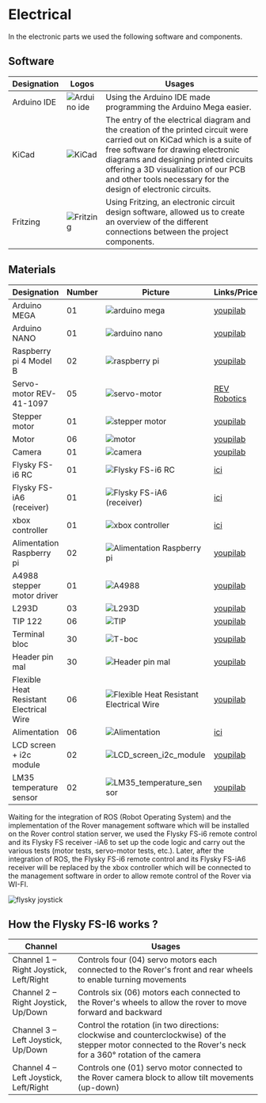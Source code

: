 # Electrical
In the electronic parts we used the following software and components.
## Software
| Designation | Logos | Usages |
| ------ | ------ | ------ |
| Arduino IDE | ![Arduino ide](https://github.com/iudhael/benrover-docs/blob/electrical/Electrical/images/software/IDE%20arduino.jpeg) | Using the Arduino IDE made programming the Arduino Mega easier. |
| KiCad | ![KiCad](https://github.com/iudhael/benrover-docs/blob/electrical/Electrical/images/software/Kicad_logo_new.png) | The entry of the electrical diagram and the creation of the printed circuit were carried out on KiCad which is a suite of free software for drawing electronic diagrams and designing printed circuits offering a 3D visualization of our PCB and other tools necessary for the design of electronic circuits. |
| Fritzing | ![Fritzing](https://github.com/iudhael/benrover-docs/blob/electrical/Electrical/images/software/fritzing.png) | Using Fritzing, an electronic circuit design software, allowed us to create an overview of the different connections between the project components. |

## Materials
| Designation | Number | Picture | Links/Price |
| ------ | ------ | ------ | ------ |
| Arduino MEGA | 01 | ![arduino mega](https://github.com/iudhael/benrover-docs/blob/electrical/Electrical/images/materials/arduinomega.jpg) | [youpilab](https://youpilab.com/components/product/arduino-mega-2560) |
| Arduino NANO | 01 | ![arduino nano](https://github.com/iudhael/benrover-docs/blob/electrical/Electrical/images/materials/arduino_nano.jpg) | [youpilab](https://youpilab.com/components/product/arduino-nano-ch340 ) |
| Raspberry pi 4 Model B | 02 | ![raspberry pi](https://github.com/iudhael/benrover-docs/blob/electrical/Electrical/images/materials/raspberry.jpg) | [youpilab](https://youpilab.com/components/product/raspberry-pi4-model-ram-8giga) |
| Servo-motor REV-41-1097  | 05 | ![servo-motor](https://github.com/iudhael/benrover-docs/blob/electrical/Electrical/images/materials/rev-41-1097.jpg) | [REV Robotics](https://www.revrobotics.com/rev-41-1097/) |
| Stepper motor  | 01 | ![stepper motor](https://github.com/iudhael/benrover-docs/blob/electrical/Electrical/images/materials/Moteur_pas_à_pas_Nema_17.png) | [youpilab](https://youpilab.com/components/product/moteur-pas-a-pas-nema-17-42hs48) |
| Motor  | 06 | ![motor](https://github.com/iudhael/benrover-docs/blob/electrical/Electrical/images/materials/motor.jpg) | [youpilab]() |
| Camera  | 01 | ![camera](https://github.com/iudhael/benrover-docs/blob/electrical/Electrical/images/materials/camera.jpg) | [youpilab]() |
| Flysky FS-i6 RC  | 01 | ![Flysky FS-i6 RC](https://github.com/iudhael/benrover-docs/blob/electrical/Electrical/images/materials/flysky_tx.jpg) | [ici]() |
| Flysky FS-iA6 (receiver)  | 01 | ![Flysky FS-iA6 (receiver)](https://github.com/iudhael/benrover-docs/blob/electrical/Electrical/images/materials/receiver_flysky.jpg) | [ici]() |
| xbox controller  | 01 | ![xbox controller](https://github.com/iudhael/benrover-docs/blob/electrical/Electrical/images/materials/mannette_xbox_fil_sansfil.jpg) | [ici]() |
| Alimentation Raspberry pi  | 02 | ![Alimentation Raspberry pi](https://github.com/iudhael/benrover-docs/blob/electrical/Electrical/images/materials/alimentation_raspberry_pi_sy8205.jpg) | [youpilab](https://youpilab.com/components/product/alimentation-raspberry-pi-sy8205) |
| A4988 stepper motor driver  | 01 | ![A4988](https://github.com/iudhael/benrover-docs/blob/electrical/Electrical/images/materials/A4988_Stepper_Motor_Driver.jpeg) | [youpilab](https://youpilab.com/components/product/a4988-stepper-motor-driver) |
| L293D  | 03 | ![L293D](https://github.com/iudhael/benrover-docs/blob/electrical/Electrical/images/materials/L293D.jpg) | [youpilab](https://youpilab.com/components/product/circuit-integre-l293d) |
| TIP 122  | 06 | ![TIP](https://github.com/iudhael/benrover-docs/blob/electrical/Electrical/images/materials/TIP122.jpg) | [youpilab](https://youpilab.com/components/product/transistor-darlington-tip122) |
| Terminal bloc  | 30 | ![T-boc](https://github.com/iudhael/benrover-docs/blob/electrical/Electrical/images/materials/T-block.jpg) | [youpilab](https://youpilab.com/components/product/bornier-2-broches) |
| Header pin mal | 30 | ![Header pin mal ](https://github.com/iudhael/benrover-docs/blob/electrical/Electrical/images/materials/arduinomega.jpg) | [youpilab]() |
| Flexible Heat Resistant Electrical Wire  | 06 | ![Flexible Heat Resistant Electrical Wire](https://github.com/iudhael/benrover-docs/blob/electrical/Electrical/images/materials/Fil_électrique_résistant_à_la_chaleur.jpg) | [youpilab](https://youpilab.com/components/product/fil-electrique-resistant-a-la-chaleur-jaune-metre) |
| Alimentation  | 06 | ![Alimentation](https://github.com/iudhael/benrover-docs/blob/electrical/Electrical/images/materials/batterie_de_moto.jpg) | [ici]() |
| LCD screen + i2c module | 02 | ![LCD_screen_i2c_module](https://github.com/iudhael/benrover-docs/blob/electrical/Electrical/images/materials/lcd_modul_i2c.png) | [youpilab](https://youpilab.com/components/product/ecran-lcd-16x02-avec-iici2c) |
| LM35 temperature sensor | 02 | ![LM35_temperature_sensor](https://github.com/iudhael/benrover-docs/blob/electrical/Electrical/images/materials/lm35.jpg) | [youpilab](https://youpilab.com/components/product/capteur-de-temperature-lm35dz) |

Waiting for the integration of ROS (Robot Operating System) and the implementation of the Rover management software which will be installed on the Rover control station server, we used the Flysky FS-i6 remote control and its Flysky FS receiver -iA6 to set up the code logic and carry out the various tests (motor tests, servo-motor tests, etc.). Later, after the integration of ROS, the Flysky FS-i6 remote control and its Flysky FS-iA6 receiver will be replaced by the xbox controller which will be connected to the management software in order to allow remote control of the Rover via WI-FI.


![flysky joystick](https://github.com/iudhael/benrover-docs/blob/electrical/Electrical/images/fs-i6.gif)

## How the Flysky FS-I6 works ?
| Channel | Usages |
| ------ | ------ |
| Channel 1 – Right Joystick, Left/Right | Controls four (04) servo motors each connected to the Rover's front and rear wheels to enable turning movements |
| Channel 2 – Right Joystick, Up/Down | Controls six (06) motors each connected to the Rover's wheels to allow the rover to move forward and backward |
| Channel 3 – Left Joystick, Up/Down | Control the rotation (in two directions: clockwise and counterclockwise) of the stepper motor connected to the Rover's neck for a 360° rotation of the camera |
| Channel 4 – Left Joystick, Left/Right | Controls one (01) servo motor connected to the Rover camera block to allow tilt movements (up-down) |
